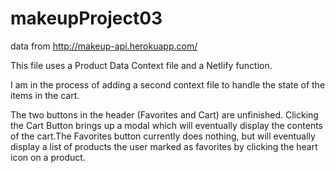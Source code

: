 # makeupProject03

data from  http://makeup-api.herokuapp.com/

This file uses a Product Data Context file and a Netlify function.

I am in the process of adding a second context file to handle the state of the items in the cart. 

The two buttons in the header (Favorites and Cart) are unfinished. Clicking the Cart Button brings up a modal which will eventually display the contents of the cart.The Favorites button currently does nothing, but will eventually display a list of products the user marked as favorites by clicking the heart icon on a product. 
